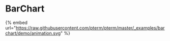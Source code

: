 # BarChart

{% embed url="https://raw.githubusercontent.com/pterm/pterm/master/_examples/barchart/demo/animation.svg" %}
